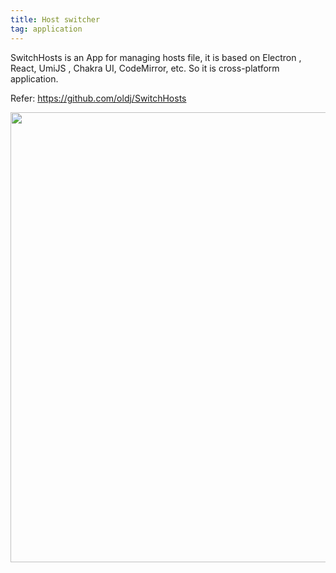 ```yaml
---
title: Host switcher 
tag: application
---
```

SwitchHosts is an App for managing hosts file, it is based on Electron , React, UmiJS , Chakra UI, CodeMirror, etc. So
it is cross-platform application.

Refer:  https://github.com/oldj/SwitchHosts

<img src="https://raw.githubusercontent.com/oldj/SwitchHosts/master/screenshots/sh_light.png" width="720">